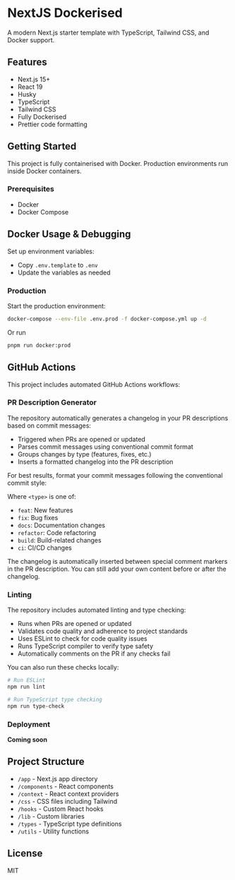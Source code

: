 # NextJS Dockerised

A modern Next.js starter template with TypeScript, Tailwind CSS, and Docker support.

## Features

- Next.js 15+
- React 19
- Husky
- TypeScript
- Tailwind CSS
- Fully Dockerised
- Prettier code formatting

## Getting Started

This project is fully containerised with Docker. Production environments run inside Docker containers.

### Prerequisites

- Docker
- Docker Compose

## Docker Usage & Debugging

Set up environment variables:
   - Copy `.env.template` to `.env`
   - Update the variables as needed

### Production

Start the production environment:
```bash
docker-compose --env-file .env.prod -f docker-compose.yml up -d
```

Or run

```bash
pnpm run docker:prod
```

## GitHub Actions

This project includes automated GitHub Actions workflows:

### PR Description Generator

The repository automatically generates a changelog in your PR descriptions based on commit messages:

- Triggered when PRs are opened or updated
- Parses commit messages using conventional commit format
- Groups changes by type (features, fixes, etc.)
- Inserts a formatted changelog into the PR description

For best results, format your commit messages following the conventional commit style:

Where `<type>` is one of:
- `feat`: New features
- `fix`: Bug fixes
- `docs`: Documentation changes
- `refactor`: Code refactoring
- `build`: Build-related changes
- `ci`: CI/CD changes

The changelog is automatically inserted between special comment markers in the PR description. You can still add your own content before or after the changelog.

### Linting

The repository includes automated linting and type checking:

- Runs when PRs are opened or updated
- Validates code quality and adherence to project standards
- Uses ESLint to check for code quality issues
- Runs TypeScript compiler to verify type safety
- Automatically comments on the PR if any checks fail

You can also run these checks locally:

```bash
# Run ESLint
npm run lint

# Run TypeScript type checking
npm run type-check
```

### Deployment

**Coming soon**

## Project Structure

- `/app` - Next.js app directory
- `/components` - React components
- `/context` - React context providers
- `/css` - CSS files including Tailwind
- `/hooks` - Custom React hooks
- `/lib` - Custom libraries
- `/types` - TypeScript type definitions
- `/utils` - Utility functions

## License

MIT
